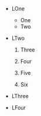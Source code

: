* LOne
    * One
    * Two
* LTwo
    1. Three
    2. Four

    3. Five
    4. Six

* LThree
* LFour
